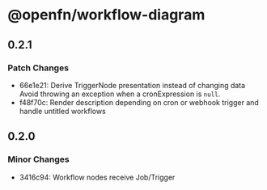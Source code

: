 # @openfn/workflow-diagram

## 0.2.1

### Patch Changes

- 66e1e21: Derive TriggerNode presentation instead of changing data
  Avoid throwing an exception when a cronExpression is `null`.
- f48f70c: Render description depending on cron or webhook trigger and handle untitled workflows

## 0.2.0

### Minor Changes

- 3416c94: Workflow nodes receive Job/Trigger
